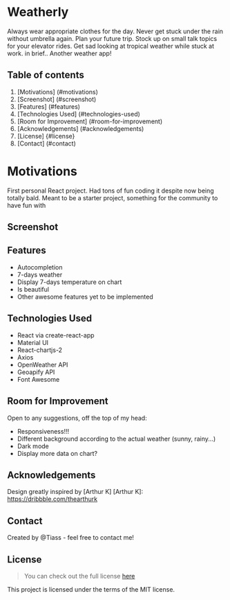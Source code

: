 # Weatherly

Always wear appropriate clothes for the day. Never get stuck under the rain without umbrella again. Plan your future trip. Stock up on small talk topics for your elevator rides. Get sad looking at tropical weather while stuck at work.
in brief..
Another weather app!

## Table of contents

1. [Motivations] (#motivations)
2. [Screenshot] (#screenshot)
3. [Features] (#features)
4. [Technologies Used] (#technologies-used)
5. [Room for Improvement] (#room-for-improvement)
6. [Acknowledgements] (#acknowledgements)
7. [License] {#license}
8. [Contact] (#contact)

# Motivations

First personal React project. Had tons of fun coding it despite now being totally bald.
Meant to be a starter project, something for the community to have fun with

## Screenshot

## Features

- Autocompletion
- 7-days weather
- Display 7-days temperature on chart
- Is beautiful
- Other awesome features yet to be implemented

## Technologies Used

- React via create-react-app
- Material UI
- React-chartjs-2
- Axios
- OpenWeather API
- Geoapify API
- Font Awesome

## Room for Improvement

Open to any suggestions, off the top of my head:

- Responsiveness!!!
- Different background according to the actual weather (sunny, rainy...)
- Dark mode
- Display more data on chart?

## Acknowledgements

Design greatly inspired by [Arthur K]
[Arthur K]: https://dribbble.com/thearthurk

## Contact

Created by @Tiass - feel free to contact me!

## License

> You can check out the full license [here]

[here]: /LICENSE

This project is licensed under the terms of the MIT license.

